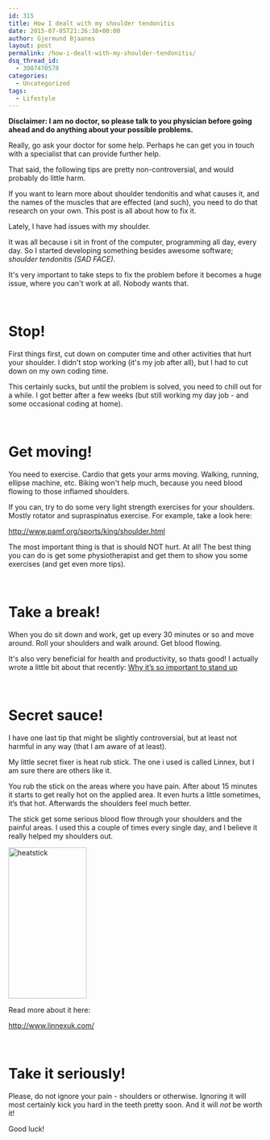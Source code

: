 ```yaml
---
id: 315
title: How I dealt with my shoulder tendonitis
date: 2015-07-05T21:26:38+00:00
author: Gjermund Bjaanes
layout: post
permalink: /how-i-dealt-with-my-shoulder-tendonitis/
dsq_thread_id:
  - 3907470578
categories:
  - Uncategorized
tags:
  - Lifestyle
---
```

**Disclaimer: I am no doctor, so please talk to you physician before going ahead and do anything about your possible problems.**

Really, go ask your doctor for some help. Perhaps he can get you in touch with a specialist that can provide further help.

That said, the following tips are pretty non-controversial, and would probably do little harm.

<!--more-->

If you want to learn more about shoulder tendonitis and what causes it, and the names of the muscles that are effected (and such), you need to do that research on your own. This post is all about how to fix it.

Lately, I have had issues with my shoulder.

It was all because i sit in front of the computer, programming all day, every day. So I started developing something besides awesome software; _shoulder tendonitis (SAD FACE)_.

It's very important to take steps to fix the problem before it becomes a huge issue, where you can't work at all. Nobody wants that.

&nbsp;

# Stop!

First things first, cut down on computer time and other activities that hurt your shoulder. I didn't stop working (it's my job after all), but I had to cut down on my own coding time.

This certainly sucks, but until the problem is solved, you need to chill out for a while. I got better after a few weeks (but still working my day job - and some occasional coding at home).

&nbsp;

# Get moving!

You need to exercise. Cardio that gets your arms moving. Walking, running, ellipse machine, etc. Biking won't help much, because you need blood flowing to those inflamed shoulders.

If you can, try to do some very light strength exercises for your shoulders. Mostly rotator and supraspinatus exercise. For example, take a look here:
  
<a href="http://www.pamf.org/sports/king/shoulder.html" target="_blank">http://www.pamf.org/sports/king/shoulder.html</a>

The most important thing is that is should NOT hurt. At all! The best thing you can do is get some physiotherapist and get them to show you some exercises (and get even more tips).

&nbsp;

# Take a break!

When you do sit down and work, get up every 30 minutes or so and move around. Roll your shoulders and walk around. Get blood flowing.

It's also very beneficial for health and productivity, so thats good! I actually wrote a little bit about that recently: <a href="http://gjermundbjaanes.com/why-its-so-important-to-stand-up/" target="_blank">Why it’s so important to stand up</a>

&nbsp;

# Secret sauce!

I have one last tip that might be slightly controversial, but at least not harmful in any way (that I am aware of at least).

My little secret fixer is heat rub stick. The one i used is called Linnex, but I am sure there are others like it.

You rub the stick on the areas where you have pain. After about 15 minutes it starts to get really hot on the applied area. It even hurts a little sometimes, it’s that hot. Afterwards the shoulders feel much better.

The stick get some serious blood flow through your shoulders and the painful areas. I used this a couple of times every single day, and I believe it really helped my shoulders out.

[<img class="alignnone size-full wp-image-318" src="http://gjermundbjaanes.com/wp-content/uploads/2015/07/heatstick.png" alt="heatstick" width="155" height="300" />](http://gjermundbjaanes.com/wp-content/uploads/2015/07/heatstick.png)

Read more about it here:
  
<a href="http://www.linnexuk.com/" target="_blank">http://www.linnexuk.com/</a>

&nbsp;

# Take it seriously!

Please, do not ignore your pain - shoulders or otherwise. Ignoring it will most certainly kick you hard in the teeth pretty soon. And it will _not_ be worth it!

Good luck!